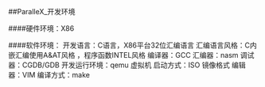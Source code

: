 ##ParalleX_开发环境

####硬件环境：X86

####软件环境：
      开发语言：C语言，X86平台32位汇编语言
      汇编语言风格：C内嵌汇编使用A&AT风格 ，程序函数INTEL风格
      编译器：GCC
      汇编器：nasm
      调试器：CGDB/GDB
      开发运行环境：qemu 虚拟机
      启动方式：ISO  镜像格式
      编辑器：VIM
      编译方式：make


####
